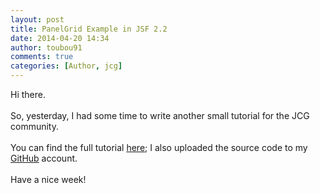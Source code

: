 ```yaml
---
layout: post
title: PanelGrid Example in JSF 2.2
date: 2014-04-20 14:34
author: toubou91
comments: true
categories: [Author, jcg]
---
```

<div dir="ltr" style="text-align:left;">Hi there.<br /><br />So, yesterday, I had some time to write another small tutorial for the JCG community.<br /><br />You can find the full tutorial <a href="http://examples.javacodegeeks.com/enterprise-java/jsf/panelgrid-example-with-jsf-2-0/" target="_blank">here</a>; I also uploaded the source code to my <a href="https://github.com/toubou91/JavaCodeGeeks_examples/tree/master/PanelGridJSF" target="_blank">GitHub</a> account.<br /><br />Have a nice week!</div>
